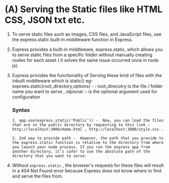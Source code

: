 # (A) Serving the Static files like HTML CSS, JSON txt etc. 

1. To serve static files such as images, CSS files, and JavaScript files, use the express.static built-in middleware function in Express.
2. Express provides a built-in middleware, express.static, which allows you to serve static files from a specific folder without manually creating routes for each asset ( it solves the same issue occurred once in node js).
3. Express provides the functionality of Serving these kind of files with the inbuilt middleware which is static()
      eg- exprees.static(root_directory,options) - : root_direcotry is the file / folder name you want to serve , otpional :- is the optional argument used for configuration
    
    ### Syntax
    ```
    1. app.use(express.static('Public')) -  Now, you can load the files that are in the public directory by requesting to this link :  http://localhost:3000/Home.html , http://localhost:3000/style.css .
    
    2. 2nd way to provide path -  However, the path that you provide to the express.static function is relative to the directory from where you launch your node process. If you run the express app from another directory, it’s safer to use the absolute path of the directory that you want to serve:
    ```

4. Without `express.static` , the browser's requests for these files will result in a 404 Not Found error because Express does not know where to find and serve the files from.